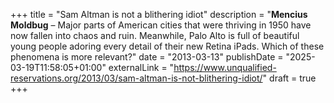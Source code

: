 +++
title = "Sam Altman is not a blithering idiot"
description = "**Mencius Moldbug** – Major parts of American cities that were thriving in 1950 have now fallen into chaos and ruin. Meanwhile, Palo Alto is full of beautiful young people adoring every detail of their new Retina iPads. Which of these phenomena is more relevant?"
date = "2013-03-13"
publishDate = "2025-03-19T11:58:05+01:00" 
externalLink = "https://www.unqualified-reservations.org/2013/03/sam-altman-is-not-blithering-idiot/"
draft = true
+++

